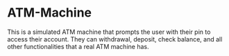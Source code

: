 # ATM-Machine
This is a simulated ATM machine that prompts the user with their pin to access their account. They can withdrawal, deposit, check balance, and all other functionalities that a real ATM machine has. 
